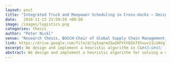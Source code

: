 ```yaml
---
layout: post
title: "Integrated Truck and Manpower Scheduling in Cross-docks – Design and Analysis of a Heuristic Algorithm"
date:   2018-11-23 23:59:59 +00:00
image: /images/logistics.png
categories: thesis
author: "Peter Nickl"
venue: "Research thesis, BOSCH-Chair of Global Supply Chain Management, Sino-German College for Postgraduate Studies, Tongji University, China"
link: https://drive.google.com/file/d/1yIaqrm25w2AFVthQ5k7Shvuv11LUAVg1/view
excerpt: We design and implement a heuristic algorithm in C&#43;&#43; for solving a mixed-integer linear program targeted at scheduling problems in logistics.
abstract: We design and implement a heuristic algorithm for solving a mixed-integer linear program (MILP) for a scheduling problem in logistics. Cross-docking warehouses distribute goods from suppliers to customers with a storage time of only a few hours. Due to the permanent flow of incoming and outgoing trucks, it is very difficult for managers to schedule the trucks to available gates and to allocate the staff without overlapping assignments or long idle times. Exact methods like branch and bound are computationally restrictive when	 solving large MILP. In this project we (1) conduct a literature survey on metaheuristics, (2) design a heuristic algorithm to solve the problem efficiently, (3) prototype the algorithm in MATLAB, (4) create an efficient implementation in C++ and (5) evaluate the performance and run-time of the algorithm on test cases. The heuristic algorithm consists of the following elements. (1) A representation for encoding feasible solutions, (2) a fitness function for evaluating solutions, (3) construction of initial solutions, and (4) local search operators to find good solutions in the neighborhood of feasible solutions. The outcome is a heuristic algorithm tailored to the problem and an efficient C&#43;&#43; implementation.
---
```

